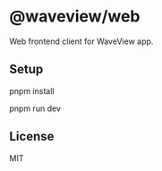 # @waveview/web

Web frontend client for WaveView app.

## Setup

pnpm install

pnpm run dev

## License

MIT
